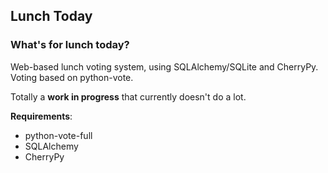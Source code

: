 ## Lunch Today
### What's for lunch today?

Web-based lunch voting system, using SQLAlchemy/SQLite and CherryPy. Voting based on python-vote.

Totally a **work in progress** that currently doesn't do a lot.

**Requirements**:
* python-vote-full
* SQLAlchemy
* CherryPy
